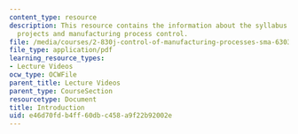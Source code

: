 ```yaml
---
content_type: resource
description: This resource contains the information about the syllabus details, team
  projects and manufacturing process control.
file: /media/courses/2-830j-control-of-manufacturing-processes-sma-6303-spring-2008/e46d70fdb4ff60dbc458a9f22b92002e_lecture1.pdf
file_type: application/pdf
learning_resource_types:
- Lecture Videos
ocw_type: OCWFile
parent_title: Lecture Videos
parent_type: CourseSection
resourcetype: Document
title: Introduction
uid: e46d70fd-b4ff-60db-c458-a9f22b92002e
---
```

